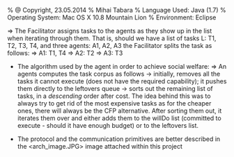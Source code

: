 % @ Copyright, 23.05.2014
% Mihai Tabara
% Language Used: Java (1.7)
% Operating System: Mac OS X 10.8 Mountain Lion
% Environment: Eclipse

=> The Facilitator assigns tasks to the agents as they show up in the list when
iterating through them. That is, should we have a list of tasks L: T1, T2, T3,
T4, and three agents: A1, A2, A3 the Facilitator splits the task as follows:
    => A1: T1, T4
    => A2: T2
    => A3: T3

* The algorithm used by the agent in order to achieve social welfare:
=> An agents computes the task corpus as follows
    -> initially, removes all the tasks it cannot execute (does not have the
    required capability); it pushes them directly to the leftovers queue
    -> sorts out the remaining list of tasks, in a *descending* order after
    cost. The idea behind this was to always try to get rid of the most
    expensive tasks as for the cheaper ones, there will always be the
    CFP alternative. After sorting them out, it iterates them over and
    either adds them to the willDo list (committed to execute - should
    it have enough budget) or to the leftovers list.

* The protocol and the communication primitives are better described in the
<arch_image.JPG> image attached within this project
